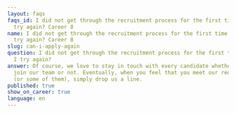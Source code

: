 ```yaml
---
layout: faqs
faqs_id: I did not get through the recruitment process for the first time. Can I
  try again? Career 8
name: I did not get through the recruitment process for the first time. Can I
  try again? Career 8
slug: can-i-apply-again
question: I did not get through the recruitment process for the first time. Can
  I try again?
answer: Of course, we love to stay in touch with every candidate whether they
  join our team or not. Eventually, when you feel that you meet our requirements
  (or some of them), simply drop us a line.
published: true
show_on_career: true
language: en
---
```

